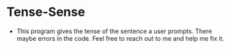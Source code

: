 # Tense-Sense

- This program gives the tense of the sentence a user prompts. There maybe errors in the code. Feel free to reach out to me and help me fix it.

